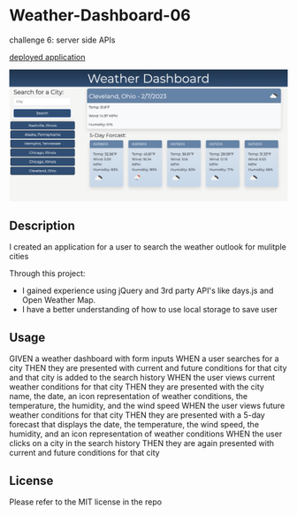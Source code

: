 # Weather-Dashboard-06
challenge 6: server side APIs

[deployed application](https://allisonnault.github.io/Weather-Dashboard-06/)

![weather dashboard screenshot](./assets/images/weather%20dashboard.png)

## Description

I created an application for a user to search the weather outlook for mulitple cities

Through this project: 
- I gained experience using jQuery and 3rd party API's like days.js and Open Weather Map.
- I have a better understanding of how to use local storage to save user


## Usage

GIVEN a weather dashboard with form inputs
WHEN a user searches for a city
THEN they are presented with current and future conditions for that city and that city is added to the search history
WHEN the user views current weather conditions for that city
THEN they are presented with the city name, the date, an icon representation of weather conditions, the temperature, the humidity, and the wind speed
WHEN the user views future weather conditions for that city
THEN they are presented with a 5-day forecast that displays the date, the temperature, the wind speed, the humidity, and an icon representation of weather conditions
WHEN the user clicks on a city in the search history
THEN they are again presented with current and future conditions for that city



## License

Please refer to the MIT license in the repo